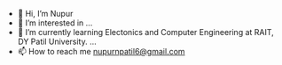 - 👋 Hi, I’m Nupur
- 👀 I’m interested in ...
- 🌱 I’m currently learning  Electonics and Computer Engineering at RAIT, DY Patil University. ...
- 📫 How to reach me nupurnpatil6@gmail.com 


